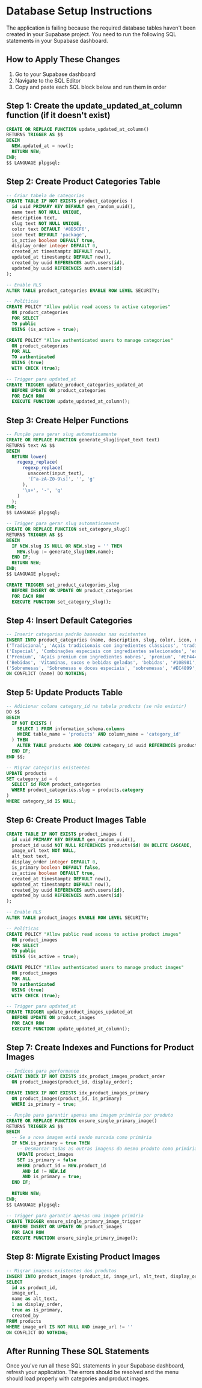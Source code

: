 # Database Setup Instructions

The application is failing because the required database tables haven't been created in your Supabase project. You need to run the following SQL statements in your Supabase dashboard.

## How to Apply These Changes

1. Go to your Supabase dashboard
2. Navigate to the SQL Editor
3. Copy and paste each SQL block below and run them in order

## Step 1: Create the update_updated_at_column function (if it doesn't exist)

```sql
CREATE OR REPLACE FUNCTION update_updated_at_column()
RETURNS TRIGGER AS $$
BEGIN
  NEW.updated_at = now();
  RETURN NEW;
END;
$$ LANGUAGE plpgsql;
```

## Step 2: Create Product Categories Table

```sql
-- Criar tabela de categorias
CREATE TABLE IF NOT EXISTS product_categories (
  id uuid PRIMARY KEY DEFAULT gen_random_uuid(),
  name text NOT NULL UNIQUE,
  description text,
  slug text NOT NULL UNIQUE,
  color text DEFAULT '#8B5CF6',
  icon text DEFAULT 'package',
  is_active boolean DEFAULT true,
  display_order integer DEFAULT 0,
  created_at timestamptz DEFAULT now(),
  updated_at timestamptz DEFAULT now(),
  created_by uuid REFERENCES auth.users(id),
  updated_by uuid REFERENCES auth.users(id)
);

-- Enable RLS
ALTER TABLE product_categories ENABLE ROW LEVEL SECURITY;

-- Políticas
CREATE POLICY "Allow public read access to active categories"
  ON product_categories
  FOR SELECT
  TO public
  USING (is_active = true);

CREATE POLICY "Allow authenticated users to manage categories"
  ON product_categories
  FOR ALL
  TO authenticated
  USING (true)
  WITH CHECK (true);

-- Trigger para updated_at
CREATE TRIGGER update_product_categories_updated_at
  BEFORE UPDATE ON product_categories
  FOR EACH ROW
  EXECUTE FUNCTION update_updated_at_column();
```

## Step 3: Create Helper Functions

```sql
-- Função para gerar slug automaticamente
CREATE OR REPLACE FUNCTION generate_slug(input_text text)
RETURNS text AS $$
BEGIN
  RETURN lower(
    regexp_replace(
      regexp_replace(
        unaccent(input_text),
        '[^a-zA-Z0-9\s]', '', 'g'
      ),
      '\s+', '-', 'g'
    )
  );
END;
$$ LANGUAGE plpgsql;

-- Trigger para gerar slug automaticamente
CREATE OR REPLACE FUNCTION set_category_slug()
RETURNS TRIGGER AS $$
BEGIN
  IF NEW.slug IS NULL OR NEW.slug = '' THEN
    NEW.slug := generate_slug(NEW.name);
  END IF;
  RETURN NEW;
END;
$$ LANGUAGE plpgsql;

CREATE TRIGGER set_product_categories_slug
  BEFORE INSERT OR UPDATE ON product_categories
  FOR EACH ROW
  EXECUTE FUNCTION set_category_slug();
```

## Step 4: Insert Default Categories

```sql
-- Inserir categorias padrão baseadas nas existentes
INSERT INTO product_categories (name, description, slug, color, icon, display_order) VALUES
('Tradicional', 'Açaís tradicionais com ingredientes clássicos', 'tradicional', '#8B5CF6', 'bowl', 1),
('Especial', 'Combinações especiais com ingredientes selecionados', 'especial', '#F59E0B', 'star', 2),
('Premium', 'Açaís premium com ingredientes nobres', 'premium', '#EF4444', 'crown', 3),
('Bebidas', 'Vitaminas, sucos e bebidas geladas', 'bebidas', '#10B981', 'coffee', 4),
('Sobremesas', 'Sobremesas e doces especiais', 'sobremesas', '#EC4899', 'cake', 5)
ON CONFLICT (name) DO NOTHING;
```

## Step 5: Update Products Table

```sql
-- Adicionar coluna category_id na tabela products (se não existir)
DO $$
BEGIN
  IF NOT EXISTS (
    SELECT 1 FROM information_schema.columns
    WHERE table_name = 'products' AND column_name = 'category_id'
  ) THEN
    ALTER TABLE products ADD COLUMN category_id uuid REFERENCES product_categories(id);
  END IF;
END $$;

-- Migrar categorias existentes
UPDATE products 
SET category_id = (
  SELECT id FROM product_categories 
  WHERE product_categories.slug = products.category
)
WHERE category_id IS NULL;
```

## Step 6: Create Product Images Table

```sql
CREATE TABLE IF NOT EXISTS product_images (
  id uuid PRIMARY KEY DEFAULT gen_random_uuid(),
  product_id uuid NOT NULL REFERENCES products(id) ON DELETE CASCADE,
  image_url text NOT NULL,
  alt_text text,
  display_order integer DEFAULT 0,
  is_primary boolean DEFAULT false,
  is_active boolean DEFAULT true,
  created_at timestamptz DEFAULT now(),
  updated_at timestamptz DEFAULT now(),
  created_by uuid REFERENCES auth.users(id),
  updated_by uuid REFERENCES auth.users(id)
);

-- Enable RLS
ALTER TABLE product_images ENABLE ROW LEVEL SECURITY;

-- Políticas
CREATE POLICY "Allow public read access to active product images"
  ON product_images
  FOR SELECT
  TO public
  USING (is_active = true);

CREATE POLICY "Allow authenticated users to manage product images"
  ON product_images
  FOR ALL
  TO authenticated
  USING (true)
  WITH CHECK (true);

-- Trigger para updated_at
CREATE TRIGGER update_product_images_updated_at
  BEFORE UPDATE ON product_images
  FOR EACH ROW
  EXECUTE FUNCTION update_updated_at_column();
```

## Step 7: Create Indexes and Functions for Product Images

```sql
-- Índices para performance
CREATE INDEX IF NOT EXISTS idx_product_images_product_order 
  ON product_images(product_id, display_order);

CREATE INDEX IF NOT EXISTS idx_product_images_primary 
  ON product_images(product_id, is_primary) 
  WHERE is_primary = true;

-- Função para garantir apenas uma imagem primária por produto
CREATE OR REPLACE FUNCTION ensure_single_primary_image()
RETURNS TRIGGER AS $$
BEGIN
  -- Se a nova imagem está sendo marcada como primária
  IF NEW.is_primary = true THEN
    -- Desmarcar todas as outras imagens do mesmo produto como primárias
    UPDATE product_images 
    SET is_primary = false 
    WHERE product_id = NEW.product_id 
      AND id != NEW.id 
      AND is_primary = true;
  END IF;
  
  RETURN NEW;
END;
$$ LANGUAGE plpgsql;

-- Trigger para garantir apenas uma imagem primária
CREATE TRIGGER ensure_single_primary_image_trigger
  BEFORE INSERT OR UPDATE ON product_images
  FOR EACH ROW
  EXECUTE FUNCTION ensure_single_primary_image();
```

## Step 8: Migrate Existing Product Images

```sql
-- Migrar imagens existentes dos produtos
INSERT INTO product_images (product_id, image_url, alt_text, display_order, is_primary, created_by)
SELECT 
  id as product_id,
  image_url,
  name as alt_text,
  1 as display_order,
  true as is_primary,
  created_by
FROM products 
WHERE image_url IS NOT NULL AND image_url != ''
ON CONFLICT DO NOTHING;
```

## After Running These SQL Statements

Once you've run all these SQL statements in your Supabase dashboard, refresh your application. The errors should be resolved and the menu should load properly with categories and product images.